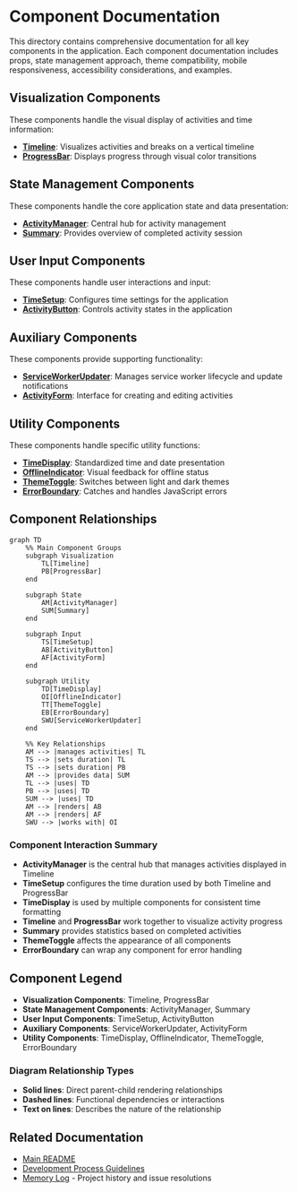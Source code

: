 # Component Documentation

This directory contains comprehensive documentation for all key components in the application. Each component documentation includes props, state management approach, theme compatibility, mobile responsiveness, accessibility considerations, and examples.

## Visualization Components

These components handle the visual display of activities and time information:

- [**Timeline**](./Timeline.md): Visualizes activities and breaks on a vertical timeline
- [**ProgressBar**](./ProgressBar.md): Displays progress through visual color transitions

## State Management Components

These components handle the core application state and data presentation:

- [**ActivityManager**](./ActivityManager.md): Central hub for activity management
- [**Summary**](./Summary.md): Provides overview of completed activity session

## User Input Components

These components handle user interactions and input:

- [**TimeSetup**](./TimeSetup.md): Configures time settings for the application
- [**ActivityButton**](./ActivityButton.md): Controls activity states in the application

## Auxiliary Components

These components provide supporting functionality:

- [**ServiceWorkerUpdater**](./ServiceWorkerUpdater.md): Manages service worker lifecycle and update notifications
- [**ActivityForm**](./ActivityForm.md): Interface for creating and editing activities

## Utility Components

These components handle specific utility functions:

- [**TimeDisplay**](./TimeDisplay.md): Standardized time and date presentation
- [**OfflineIndicator**](./OfflineIndicator.md): Visual feedback for offline status
- [**ThemeToggle**](./ThemeToggle.md): Switches between light and dark themes
- [**ErrorBoundary**](./ErrorBoundary.md): Catches and handles JavaScript errors

## Component Relationships

```mermaid
graph TD
    %% Main Component Groups
    subgraph Visualization
        TL[Timeline]
        PB[ProgressBar]
    end
    
    subgraph State
        AM[ActivityManager]
        SUM[Summary]
    end
    
    subgraph Input
        TS[TimeSetup]
        AB[ActivityButton]
        AF[ActivityForm]
    end
    
    subgraph Utility
        TD[TimeDisplay]
        OI[OfflineIndicator]
        TT[ThemeToggle]
        EB[ErrorBoundary]
        SWU[ServiceWorkerUpdater]
    end
    
    %% Key Relationships
    AM --> |manages activities| TL
    TS --> |sets duration| TL
    TS --> |sets duration| PB
    AM --> |provides data| SUM
    TL --> |uses| TD
    PB --> |uses| TD
    SUM --> |uses| TD
    AM --> |renders| AB
    AM --> |renders| AF
    SWU --> |works with| OI
```

### Component Interaction Summary

- **ActivityManager** is the central hub that manages activities displayed in Timeline
- **TimeSetup** configures the time duration used by both Timeline and ProgressBar
- **TimeDisplay** is used by multiple components for consistent time formatting
- **Timeline** and **ProgressBar** work together to visualize activity progress
- **Summary** provides statistics based on completed activities
- **ThemeToggle** affects the appearance of all components
- **ErrorBoundary** can wrap any component for error handling

## Component Legend

- **Visualization Components**: Timeline, ProgressBar
- **State Management Components**: ActivityManager, Summary  
- **User Input Components**: TimeSetup, ActivityButton
- **Auxiliary Components**: ServiceWorkerUpdater, ActivityForm
- **Utility Components**: TimeDisplay, OfflineIndicator, ThemeToggle, ErrorBoundary

### Diagram Relationship Types

- **Solid lines**: Direct parent-child rendering relationships
- **Dashed lines**: Functional dependencies or interactions
- **Text on lines**: Describes the nature of the relationship

## Related Documentation

- [Main README](../../README.md)
- [Development Process Guidelines](../PLANNED_CHANGES.md#development-process-guidelines)
- [Memory Log](../MEMORY_LOG.md) - Project history and issue resolutions
